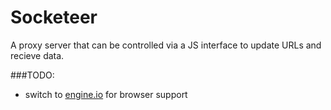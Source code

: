 Socketeer
=========
A proxy server that can be controlled via a JS interface to update URLs and recieve data.

###TODO:
- switch to [engine.io](https://github.com/automattic/engine.io) for browser support